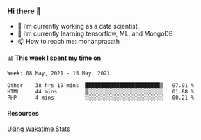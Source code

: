 ### Hi there 👋

- 🔭 I’m currently working as a data scientist.
- 🌱 I’m currently learning tensorflow, ML, and MongoDB
- 📫 How to reach me: mohanprasath

📊 **This week I spent my time on**
<!--START_SECTION:waka-->
```text
Week: 08 May, 2021 - 15 May, 2021

Other    38 hrs 19 mins  ████████████████████████▒   97.91 % 
HTML     44 mins         ▒░░░░░░░░░░░░░░░░░░░░░░░░   01.88 % 
PHP      4 mins          ░░░░░░░░░░░░░░░░░░░░░░░░░   00.21 % 
```
<!--END_SECTION:waka-->

#### Resources
[Using Wakatime Stats](https://github.com/marketplace/actions/waka-readme)

